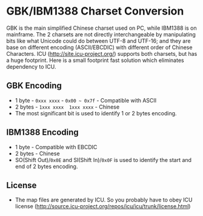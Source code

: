 # GBK/IBM1388 Charset Conversion
GBK is the main simplified Chinese charset used on PC, while IBM1388 is on mainframe.
The 2 charsets are not directly interchangeable by manipulating bits like what Unicode could do between UTF-8 and UTF-16;
and they are base on different encoding (ASCII/EBCDIC) with different order of Chinese Characters.
ICU (http://site.icu-project.org/) supports both charsets, but has a huge footprint.
Here is a small footprint fast solution which eliminates dependency to ICU.

## GBK Encoding
- 1 byte - `0xxx xxxx` - `0x00 ~ 0x7f` - Compatible with ASCII
- 2 bytes - `1xxx xxxx  1xxx xxxx` - Chinese
- The most significant bit is used to identify 1 or 2 bytes encoding.

## IBM1388 Encoding
- 1 byte - Compatible with EBCDIC
- 2 bytes - Chinese
- SO(Shift Out)/`0x0E` and SI(Shift In)/`0x0F` is used to identify the start and end of 2 bytes encoding.

## License
- The map files are generated by ICU. So you probably have to obey ICU license (http://source.icu-project.org/repos/icu/icu/trunk/license.html)
